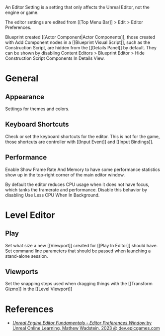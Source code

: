 An Editor Setting is a setting that only affects the Unreal Editor, not the engine or game.

The editor settings are edited from [[Top Menu Bar]] > Edit > Editor Preferences.

Blueprint created [[Actor Component|Actor Components]], those created with Add Component nodes in a [[Blueprint Visual Script]], such as the Construction Script, are hidden from the [[Details Panel]] by default.
They can be shown by disabling Content Editors > Blueprint Editor > Hide Construction Script Components In Details View.


# General

## Appearance

Settings for themes and colors.

## Keyboard Shortcuts

Check or set the keyboard shortcuts for the editor.
This is not for the game, those shortcuts are controller with [[Input Event]] and [[Input Bindings]].

## Performance

Enable Show Frame Rate And Memory to have some performance statistics show up in the top-right corner of the main editor window.

By default the editor reduces CPU usage when it does not have focus, which tanks the framerate and performance.
Disable this behavior by disabling Use Less CPU When In Background.

# Level Editor

## Play

Set what size a new [[Viewport]] created for [[Play In Editor]] should have.
Set command line parameters that should be passed when launching a stand-alone session.


## Viewports

Set the snapping steps used when dragging things with the [[Transform Gizmo]] in the [[Level Viewport]]

# References

- [_Unreal Engine Editor Fundamentals - Editor Preferences Window_ by Unreal Online Learning, Mathew Wadstein. 2023 @ dev.epicgames.com](https://dev.epicgames.com/community/learning/courses/D95/unreal-engine-editor-fundamentals/2bpx/unreal-engine-editor-preferences-window)

